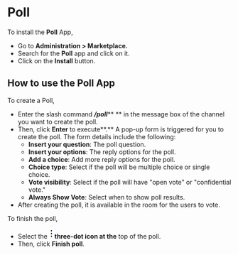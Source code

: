 # Poll

To install the **Poll** App,&#x20;

* Go to **Administration > Marketplace.**
* Search for the **Poll** app and click on it.
* Click on the **Install** button.

## How to use the Poll App

To create a Poll,&#x20;

* Enter the slash command _**/poll**_** ** in the message box of the channel you want to create the poll.
* Then, click **Enter** to execute**.** A pop-up form is triggered for you to create the poll. The form details include the following:
  * **Insert your question**: The poll question.
  * **Insert your options**: The reply options for the poll.
  * **Add a choice**: Add more reply options for the poll.
  * **Choice type**: Select if the poll will be multiple choice or single choice.
  * **Vote visibility**: Select if the poll will have "open vote" or "confidential vote."
  * **Always Show Vote**:  Select when to show poll results.
* After creating the poll, it is available in the room for the users to vote.

To finish the poll,&#x20;

* Select the ![](../../../.gitbook/assets/three-dot-icon.png)**three-dot icon at the** top of the poll.
* Then, click **Finish poll**.
